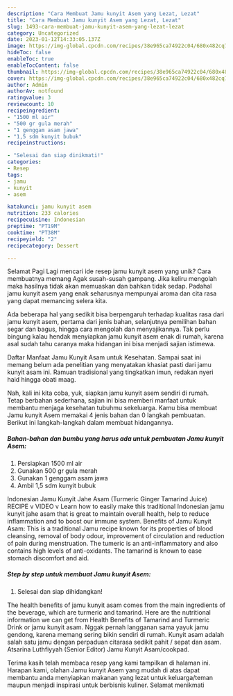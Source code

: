 ```yaml
---
description: "Cara Membuat Jamu kunyit Asem yang Lezat, Lezat"
title: "Cara Membuat Jamu kunyit Asem yang Lezat, Lezat"
slug: 1493-cara-membuat-jamu-kunyit-asem-yang-lezat-lezat
category: Uncategorized
date: 2023-01-12T14:33:05.137Z
image: https://img-global.cpcdn.com/recipes/38e965ca74922c04/680x482cq70/jamu-kunyit-asem-foto-resep-utama.jpg
hideToc: false
enableToc: true
enableTocContent: false
thumbnail: https://img-global.cpcdn.com/recipes/38e965ca74922c04/680x482cq70/jamu-kunyit-asem-foto-resep-utama.jpg
cover: https://img-global.cpcdn.com/recipes/38e965ca74922c04/680x482cq70/jamu-kunyit-asem-foto-resep-utama.jpg
author: Admin
authorAv: notfound
ratingvalue: 3
reviewcount: 10
recipeingredient:
- "1500 ml air"
- "500 gr gula merah"
- "1 genggam asam jawa"
- "1,5 sdm kunyit bubuk"
recipeinstructions:

- "Selesai dan siap dinikmati!"
categories:
- Resep
tags:
- jamu
- kunyit
- asem

katakunci: jamu kunyit asem 
nutrition: 233 calories
recipecuisine: Indonesian
preptime: "PT19M"
cooktime: "PT38M"
recipeyield: "2"
recipecategory: Dessert

---
```



Selamat Pagi Lagi mencari ide resep jamu kunyit asem yang unik? Cara membuatnya memang Agak susah-susah gampang. Jika keliru mengolah maka hasilnya tidak akan memuaskan dan bahkan tidak sedap. Padahal jamu kunyit asem yang enak seharusnya mempunyai aroma dan cita rasa yang dapat memancing selera kita.


Ada beberapa hal yang sedikit bisa berpengaruh terhadap kualitas rasa dari jamu kunyit asem, pertama dari jenis bahan, selanjutnya pemilihan bahan segar dan bagus, hingga cara mengolah dan menyajikannya. Tak perlu bingung kalau hendak menyiapkan jamu kunyit asem enak di rumah, karena asal sudah tahu caranya maka hidangan ini bisa menjadi sajian istimewa.

Daftar Manfaat Jamu Kunyit Asam untuk Kesehatan. Sampai saat ini memang belum ada penelitian yang menyatakan khasiat pasti dari jamu kunyit asam ini. Ramuan tradisional yang tingkatkan imun, redakan nyeri haid hingga obati maag.


Nah, kali ini kita coba, yuk, siapkan jamu kunyit asem sendiri di rumah. Tetap berbahan sederhana, sajian ini bisa memberi manfaat untuk membantu menjaga kesehatan tubuhmu sekeluarga. Kamu bisa membuat Jamu kunyit Asem memakai 4 jenis bahan dan 0 langkah pembuatan. Berikut ini langkah-langkah dalam membuat hidangannya.

<!--inarticleads1-->

##### Bahan-bahan dan bumbu yang harus ada untuk pembuatan Jamu kunyit Asem:

1. Persiapkan 1500 ml air
1. Gunakan 500 gr gula merah
1. Gunakan 1 genggam asam jawa
1. Ambil 1,5 sdm kunyit bubuk


Indonesian Jamu Kunyit Jahe Asam (Turmeric Ginger Tamarind Juice) RECIPE v VIDEO v Learn how to easily make this traditional Indonesian jamu kunyit jahe asam that is great to maintain overall health, help to reduce inflammation and to boost our immune system. Benefits of Jamu Kunyit Asam: This is a traditional Jamu recipe known for its properties of blood cleansing, removal of body odour, improvement of circulation and reduction of pain during menstruation. The tumeric is an anti-inflammatory and also contains high levels of anti-oxidants. The tamarind is known to ease stomach discomfort and aid. 

<!--inarticleads2-->

##### Step by step untuk membuat Jamu kunyit Asem:


1. Selesai dan siap dihidangkan!

The health benefits of jamu kunyit asam comes from the main ingredients of the beverage, which are turmeric and tamarind. Here are the nutritional information we can get from Health Benefits of Tamarind and Turmeric Drink or jamu kunyit asam. Nggak pernah langganan sama yayuk jamu gendong, karena memang sering bikin sendiri di rumah. Kunyit asam adalah salah satu jamu dengan perpaduan citarasa sedikit pahit / sepat dan asam. Atsarina Luthfiyyah (Senior Editor) Jamu Kunyit Asam/cookpad. 

Terima kasih telah membaca resep yang kami tampilkan di halaman ini. Harapan kami, olahan Jamu kunyit Asem yang mudah di atas dapat membantu anda menyiapkan makanan yang lezat untuk keluarga/teman maupun menjadi inspirasi untuk berbisnis kuliner. Selamat menikmati
